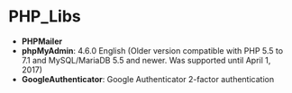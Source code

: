 # PHP_Libs
- **PHPMailer**
- **phpMyAdmin**: 4.6.0 English (Older version compatible with PHP 5.5 to 7.1 and MySQL/MariaDB 5.5 and newer. Was supported until April 1, 2017)
- **GoogleAuthenticator**: Google Authenticator 2-factor authentication
